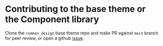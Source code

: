 # Contributing to the base theme or the Component library

Clone the `common_design` base theme repo and make PR against `main` branch for peer review, or open a github [issue](https://github.com/UN-OCHA/common_design/issues).
